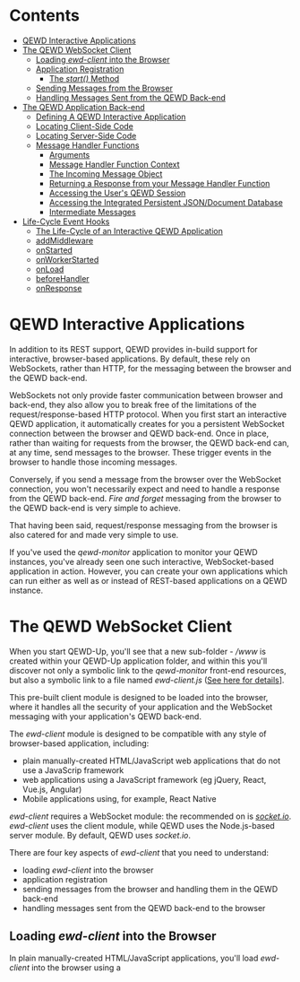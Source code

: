 # Contents

- [QEWD Interactive Applications](#qewd-interactive-applications)
- [The QEWD WebSocket Client](#the-qewd-websocket-client)
  - [Loading *ewd-client* into the Browser](#loading-ewd-client-into-the-browser)
  - [Application Registration](#application-registration)
    - [The *start()* Method](#the-start-method)
  - [Sending Messages from the Browser](#sending-messages-from-the-browser)
  - [Handling Messages Sent from the QEWD Back-end](#handling-messages-sent-from-the-qewd-back-end)
- [The QEWD Application Back-end](#the-qewd-application-back-end)
  - [Defining A QEWD Interactive Application](#defining-a-qewd-interactive-application)
  - [Locating Client-Side Code](#locating-client-side-code)
  - [Locating Server-Side Code](#locating-server-side-code)
  - [Message Handler Functions](#message-handler-functions)
    - [Arguments](#arguments)
    - [Message Handler Function Context](#message-handler-function-context)
    - [The Incoming Message Object](#the-incoming-message-object)
    - [Returning a Response from your Message Handler Function](#returning-a-response-from-your-message-handler-function)
    - [Accessing the User's QEWD Session](#accessing-the-users-qewd-session)
    - [Accessing the Integrated Persistent JSON/Document Database](#accessing-the-integrated-persistent-jsondocument-database)
    - [Intermediate Messages](#intermediate-messages)
- [Life-Cycle Event Hooks](#life-cycle-event-hooks)
  - [The Life-Cycle of an Interactive QEWD Application](#the-life-cycle-of-an-interactive-qewd-application)
  - [addMiddleware](#addmiddleware)
  - [onStarted](#onstarted)
  - [onWorkerStarted](#onWorkerstarted)
  - [onLoad](#onload)
  - [beforeHandler](#beforehandler)
  - [onResponse](#onresponse)


# QEWD Interactive Applications

In addition to its REST support, QEWD provides in-build support for interactive, browser-based applications.  By default, these rely on WebSockets, rather than HTTP, for the messaging between the browser and the QEWD back-end.

WebSockets not only provide faster communication between browser and back-end, they also allow you to break free of the limitations of the request/response-based HTTP protocol.  When you first start an interactive QEWD application, it automatically creates for you a persistent WebSocket connection between the browser and QEWD back-end.  Once in place, rather than waiting for requests from the browser, the QEWD back-end can, at any time, send messages to the browser.  These trigger events in the browser to handle those incoming messages.

Conversely, if you send a message from the browser over the WebSocket connection, you won't necessarily expect and need to handle a response from the QEWD back-end.  *Fire and forget* messaging from the browser to the QEWD back-end is very simple to achieve.

That having been said, request/response messaging from the browser is also catered for and made very simple to use.

If you've used the *qewd-monitor* application to monitor your QEWD instances, you've already seen one such interactive, WebSocket-based application in action.  However, you can create your own applications which can run either as well as or instead of REST-based applications on a QEWD instance.

# The QEWD WebSocket Client

When you start QEWD-Up, you'll see that a new sub-folder - */www* is created within your QEWD-Up application folder, and within this you'll discover not only a symbolic link to the *qewd-monitor* front-end resources, but also a symbolic link to a file named *ewd-client.js* ([See here for details](https://github.com/robtweed/ewd-client)].

This pre-built client module is designed to be loaded into the browser, where it handles all the security of your application and the WebSocket messaging with your application's QEWD back-end.

The *ewd-client* module is designed to be compatible with any style of browser-based application, including:

- plain manually-created HTML/JavaScript web applications that do not use a JavaScrip framework
- web applications using a JavaScript framework (eg jQuery, React, Vue.js, Angular)
- Mobile applications using, for example, React Native

*ewd-client* requires a WebSocket module: the recommended on is [*socket.io*](https://github.com/socketio/socket.io).  *ewd-client* uses the client module, while QEWD uses the Node.js-based server module.  By default, QEWD uses *socket.io*.


There are four key aspects of *ewd-client* that you need to understand:

- loading *ewd-client* into the browser
- application registration
- sending messages from the browser and handling them in the QEWD back-end
- handling messages sent from the QEWD back-end to the browser

## Loading *ewd-client* into the Browser

In plain manually-created HTML/JavaScript applications, you'll load *ewd-client* into the browser using a *<script>* tag, eg:

      <script src="/socket.io/socket.io.js"></script>
      <script src="/ewd-client.js"></script>

**Note:** in the above example, both */socket.io/socket.io.js* and */ewd-client.js* are automatcally available to you on your QEWD-Up instance.


If you're using a framework such as React or Angular, you'll have *bundled* all the JavaScript resources into a single JS file - *ewd-client* and [*socket.io-client*](https://github.com/socketio/socket.io-client) are resources that you must include in your project.  For React applications, it's worth looking at the [*react-qewd*](https://github.com/wdbacker/react-qewd) module that has been created from *ewd-client*.


## Application Registration

Once loaded, the first step is to invoke the *ewd-client* module's *start()* method.  This performs the following steps which are known as *application registration*:

- *ewd-client* attempts to create a persistent WebSocket connection with the QEWD back-end
- one a WebSocket connection is established, *ewd-client* sends a message to the QEWD back-end, specifying the name of the QEWD Application it wants to use
- the QEWD back-end creates a new QEWD Session and returns a response message to the browser containing an opaque QEWD Session token
- *ewd-client* retains the QEWD Session token within its closure, and creates a *send()* method that you will use for all your application messaging
- *ewd-client* emits an *ewd-registered* event, denoting that it is now ready and safe for messages to be exhanged between the browser and QEWD back-end

As part of its security management, on successful registration, *ewd-client* deletes the *socket.io* interface so that it cannot be used by the browser user for any other purpose.  The *ewd-client send()* method, however, retains access to *socket.io*.

Furthermore, because *ewd-client* automatically adds the registered QEWD Session Token to your messages from within its closure, the QEWD back-end will always recognise your messages as requiring handling **only**by the registered application - the browser user cannot manipulate the messages to attempt to access any other QEWD application.

Additionally, as a result of the QEWD Session Token that the *send()* method attaches to all outgoing messages from the browser, those messages are locked to the QEWD Session that was created at registration.


Registration is triggered by invoking *ewd-client's start()* method, so let's now examine how it is used.

### The *start()* Method

The arguments for the *start()* method are as follows:

- **application:** The name of the QEWD Application that will handle messages from the browser
- **$**: (Optional) If you are using jQuery, you should set this to the loaded/imported jQuery library/module
- **io**: Set this to the loaded/imported WebSocket module (eg the instance of *socket.io*)
- **customAjaxFn**: (Optional) Your own custom Ajax handler module if:
  - you want to use Ajax messaging instead of WebSocket messaging; and
  - you don't want to use *ewd-client*'s built-in jQuery-based Ajax messaging function
- **url**: The URL of the back-end QEWD server, eg *http://qewd.example.com:8080*

You can either specify these arguments separately or as properties of a single argument object, eg:

      EWD.start('myQEWDApplication', $, io, null, 'http://qewd.example.com:8080')

or:

      EWD.start({
        application: 'myQEWDApplication',
        $: $,
        io: io,
        url: 'http://qewd.example.com:8080'
      });

The arguments you provide for the *start()* method will depend on your style of application - specifically whether:

- you loaded *ewd-client* into the browser using a *<script>* tag and sourced it from the same origin as the HTML page; or
- *ewd-client* was pre-bundled into the JavaScript (eg React, Angular, React Native)

In the former instance, you do not need to specify the URL - it is implicitly the Origin server.  For example:

    <script src="//ajax.googleapis.com/ajax/libs/jquery/2.2.0/jquery.min.js"></script>
    <script src="/socket.io/socket.io.js"></script>
    <script src="/ewd-client.js"></script>


    EWD.start('myQEWDApplication', $, io)


Note that in the above example, *$*, *io* and *EWD* will have been implicitly created by the libraries loaded in the *<script>* tags.


In the latter instance, you'll need to explicitly specify the *url*, eg:

      import io from 'socket.io-client'
      // import $ from 'jquery'
      import EWD from 'ewd-client'

      EWD.start({
        application: 'myQEWDApplication',
        io: io,
        //$: $,
        url: 'http://qewd.example.com:8080'
      });


**NOTE**: *ewd-client* does not have any explicit dependency on *jQuery*.  Specifying the *$* argument is optional and **ONLY** necessary if:

- you want to use Ajax instead of WebSocket messaging for communication between the browser and your QEWD instance; AND
- you want to use *ewd-client's* built-in *jQuery*-based Ajax handler function.

If you want to use WebSocket messaging (the recommended approach), you **DO NOT** need to specify the *$* argument.

If you want to use Ajax messaging **BUT** you want to use your framework's own Ajax handler, or another one such as that provided by *axios*, then you don't specify the *$* argument but you do define your Ajax handler function using the *customAjaxFn* argument.

The arguments for a *customAjaxFn* are:

- params: an object, created by *ewd-client* containing the message and relevant Ajax properties
- success: *ewd-client*'s success handler function
- fail: *ewd-client*'s fail handler function

For example:


      import axios from 'axios'

      EWD.start({
        application: 'myQEWDApplication',
        io: io,
        url: 'http://qewd.example.com:8080'
        customAjaxFn: function(params, success, fail) {
          let data = JSON.stringify(params.data)
          axios({
            url: params.url,
            method: 'post',
            headers: {
              'Content-Type': params.contentType
            },
            data,
            timeout: params.timeout
          })
            .then(function (response) {
              success(response.data)
            })
            .catch(function (error) {
              if (error.response) {
                success(error.response.data)
              } else {
                fail(error.message || 'unknown ajax error')
              }
            })
        }
      });


### The *ewd-registered* Event

Although usually a rapid process, *ewd-client* registration does take a finite amount of time, and until it has completed it is not safe for the browser to use the *send()* method.  Indeed, the *send()* method does not exist until registration is complete.

It is therefore important that the browser-side logic of your application listens for the *ewd-registered* event before commencing any activity that involves message exchange.

*ewd-client* provides you with an Event Handler function: **EWD.on()** which you should use for this purpose.

In a simple manually-created web application that uses jQuery, we could apply the following logic to controllably start an application:

      $(document).ready(function() {

        EWD.on('ewd-registered', function() {
          // OK the app is now ready for use!
          // commence the application's logic

          // Use EWD.send() to send messages to QEWD back-end

        });

        EWD.start({
          application: 'test-app', 
          io: io
        });

      });


This logic and approach is fairly simple to adapt for use with Angular.js


In applications built using the React framework, it becomes a bit more tricky to ensure that *ewd-client* registration has completed before letting the application rendering to properly take place.  However, you can use the [*react-qewd*](https://github.com/wdbacker/react-qewd) module which does all the hard work for you. 

Here's an example:

      import React from 'react';
      import { render } from 'react-dom';
      import io from 'socket.io-client';
      import { QEWD, QEWDProvider } from 'react-qewd';
      import App from 'myApp';

      let qewd = QEWD({
        application: 'test-app',
        url: 'http://localhost:8080',
        io: io
      });

      function AppContainer(props) {
        return (
          {
            props.qewdProviderState.registered ?
              <App qewd={qewd} />
            :
              <div>Please wait...</div>
          }
        )
      }

      render(
        <QEWDProvider qewd={qewd}>
          <AppContainer />
        </QEWDProvider>,
        document.getElementById('content')
      );


Note how the fully started-up instance of *ewd-client* is passed as a prop to your application:

      <App qewd={qewd} />

From within your application component(s), you can send your messages using *this.props.qewd.send()*


Similarly, for applications that use the Vue.js and Nuxt.js frameworks, you should consider using [*vue.qewd*](https://github.com/wdbacker/vue-qewd)


## Sending Messages from the Browser

Once *ewd-client* has registered your application, you can send messages to the QEWD back-end using its *send()* method.

This method has two arguments:

- **messageObj**: (Mandatory) Object defining the message to send to the QEWD back-end.  This object should be defined using three properties:
  - **type**: the *type* of message you want to define the message as.  Type names are up to you to define and can be any string value
  - **params**: an object containing the parameters you want to speficy for your message.  The content and structure of this object is up to you to define
  - **ajax**: (Optional).  If defined and set to *true*, then the message is sent using Ajax instead of via the QEWD WebSocket connection.  By default, messages are sent via the WebSocket connection.
- **callback**: (Optional) Callback function for handling the response.  This function has a single argument:
  - responseObj: Object containing the response message which has two key properties:
    - type: the type of the original request message
    - message: the response message object which is what you will create in your back-end message handler 

For example:

      var msg = {
        type: 'login',
        params: {
          username: 'rob',
          password: 'secret'
        }
      };
      EWD.send(msg, (responseObj) => {
        console.log('Response was ' + JSON.stringify(responseObj.message));
      });

The example above would send the *login* message as a WebSocket message.

To send it as an Ajax message, simply add *ajax: true* as a property:

      var msg = {
        type: 'login',
        params: {
          username: 'rob',
          password: 'secret'
        },
        ajax: true
      };
      EWD.send(msg, (responseObj) => {
        console.log('Response was ' + JSON.stringify(responseObj.message));
      });


See later for details on how to handle messages in the QEWD Back-end and return responses.


## Handling Messages Sent from the QEWD Back-end

If you send a message as an Ajax message (ie by setting the *ajax* message property to *true*), then you **must** expect a response **and** you will normally handle that response using the *send()* method's callback function as shown in the previous section.

If, however, you're using WebSockets, it's possible for the QEWD Back-end to send messages to the browser at any time, without an initiating request arriving from the browser.

The way to create messages in the QEWD back-end is described later.  

We've already seen in the previous section that if you are sending a WebSocket message from the client that results in a single response message being returned from QEWD, then you can handle the response by using *ewd-client's send()* method's callback function.

However, there are other circumstances where you'll want to handle incoming WebSocket messages from the back-end independently, including:

- QEWD back-end message handlers that return more than one response to an incoming message
- messages independently sent from the QEWD back-end, ie without a triggering request from the browser
- when using a framework such as React, you will often want to handle an incoming response in a Component that is higher up the Component hierarchy, so that handling the response triggers a re-rendering of that part of the sub-tree of Components.

In all three such situations, you should use *ewd-client's on()* event handler method:

      EWD.on(messageType, (messageObject) => {
        // handle the incoming message from the QEWD back-end
      });

If you are using *react-qewd*, you'll probably access it using:

      this.props.qewd.on(message, callback);


The arguments are:

- **messageType**: string value that identifies the type of message being sent from QEWD

- **callback**: Callback function that is triggered on receipt of an incoming message of the specified type.  The incoming message object is provided as its one and only argument.

For example:

      EWD.on('myTestMessage', (messageObj) => {
        console.log('handle incoming message: ' + JSON.stringify(messageObj));
      });

All incoming messages will have a *type* property (which, of course, is used to trigger the *on()* Event Handler function.  The rest of the message structure and content will depend on the QEWD back-end method that generated it.


# The QEWD Application Back-end

The back-end of an interactive QEWD application is defined in your QEWD-Up Application Directory.  Interactive applications are supported in all three QEWD-Up Modes:

- Native Monolith
- Docker Monolith
- Docker MicroServices

In all three cases, a QEWD-Up instance can support as many interactive applications as you like, and you can run interactive applications together with REST applications, or run a QEWD-Up instance with just interactive applications and no REST APIs at all.

In the case of the Docker Monolith mode, the Orchestrator and/or any of the MicroService QEWD Instances can run interactive QEWD applications.  The key proviso is that each QEWD instance that runs an interactive application is exposed via a host port, so that the browser can make a WebSocket connections to that port.


## Defining A QEWD Interactive Application
 
There are two parts to defining an interactive QEWD Application in QEWD-Up:

- creating a home for the browser/client-side code, including its HTML, CSS and JavaScript resources
- defining the QEWD/server-side code, which consists of handler methods for each message type sent from the browser by the client side of the code.

Each of your QEWD applications must be given a unique name - this can be any string value.  This name will be used to identify the application on both the client and server side.

## Locating Client-Side Code

[The earlier section above](#the-qewd-websocket-client) described how to use the *ewd-client* module in your client side code.  Having created that code, where you locate it will depend on whether:

- your QEWD-Up instances are sitting behind a reverse-proxy such as NGINX
- your QEWD Monolith instance or Orchstrator instance is directly exposed to the external users; or

### Proxied Set=up

If you are using a reverse-proxy such as NGINX, then your client-side resources should be placed in the NGINX Web Server root path, eg:

      /usr/share/nginx/html/myQEWDApplication

NGINX will then need to be configured to act as a proxy to your QEWD instance(s).  [Documented separately](#link-here)

### Directly-exposed Set-up

If your QEWD instance is acting directly as the externally-facing web server, you should place the QEWD Application code in the appropriate */www* sub-folder within your QEWD-Up application folder.

If you've previously started your QEWD-Up instance(s), you'll find a */www* subfolder already present.  If not, just create it and add your application code.  QEWD-Up will add its additional files to it when you next start it up.

For example, for an interactive QEWD Application named *myQEWDApplication*:


### Monolith

        ~/dockerExample
            |
            |_ configuration
            |            |
            |            |_ config.json
            |
            |_ www
            |    |
            |    |_ myQEWDApplication
            |            |
            |            |_ index.html
            |            |
            |            |_ app.js etc....
            |


### MicroService: Orchestrator

        ~/microserviceExample
            |
            |_ configuration
            |
            |_ orchestrator
            |    |
            |    |_ www
            |        |
            |        |_ myQEWDApplication
            |            |
            |            |_ index.html
            |            |
            |            |_ app.js etc....


### MicroService: Other MicroService

        ~/microserviceExample
            |
            |_ configuration
            |
            |_ login_service
            |    |
            |    |_ www
            |        |
            |        |_ myQEWDApplication
            |            |
            |            |_ index.html
            |            |
            |            |_ app.js etc....



When you start up the QEWD-Up instance, you'll see that symbolic links to additional files and folders are automatically added to the */www* folders by QEWD-Up, eg:


        ~/dockerExample
            |
            |_ configuration
            |            |
            |            |_ config.json
            |
            |_ www
            |    |
            |    |_ ewd-Client.js
            |    |
            |    |_ myQEWDApplication
            |    |       |
            |    |       |_ index.html
            |    |       |
            |    |       |_ app.js etc....
            |    |
            |    |_ qewd-monitor
            |    |       |
            |    |       |_ index.html
            |    |       |
            |    |       |_ bundle.js etc....


Please leave these additional generated links/files untouched.


## Locating Server-Side Code

The way in which you define the server-side code of a QEWD Interactive application is very similar to how QEWD-Up REST APIs are defined.

[You've seen earlier](#sending-messages-from-the-browser) how messages sent from the browser specify its *type*.  The server-side of a QEWD Interactive application consists mainly of *message handler functions*: functions you write that specify how each of these message types is to be handled.  What a *message handler function* does is completely up to you, provided:

- the function signature, in terms of its arguments, meets the QEWD requirements
- you use the methods provided to return any response messages and signal completion of your handler's logic

The first step is to create a sub-folder named *qewd-apps* in your QEWD-Up directory for your QEWD Interactive applications.  The location of this sub-folder depends on the mode of QEWD-Up application you're using.

### Monolith

        ~/dockerExample
            |
            |_ configuration
            |            |
            |            |_ config.json
            |
            |_ qewd-apps
            |    



### MicroService: Orchestrator

        ~/microserviceExample
            |
            |_ configuration
            |
            |_ orchestrator
            |    |
            |    |_ qewd-apps



### MicroService: Other MicroService

        ~/microserviceExample
            |
            |_ configuration
            |
            |_ login_service
            |    |
            |    |_ qewd-apps



Within the *qewd-apps* folder, you create a sub-folder for each application you want to make available.  The sub-folder name must match the name of the application.  For example, if you wanted to define an application with a name of *myQEWDApplication*:

### Monolith

        ~/dockerExample
            |
            |_ configuration
            |            |
            |            |_ config.json
            |
            |_ qewd-apps
            |       |
            |       |_ myQEWDApplication



### MicroService: Orchestrator

        ~/microserviceExample
            |
            |_ configuration
            |
            |_ orchestrator
            |    |
            |    |_ qewd-apps
            |       |
            |       |_ myQEWDApplication



### MicroService: Other MicroService

        ~/microserviceExample
            |
            |_ configuration
            |
            |_ login_service
            |    |
            |    |_ qewd-apps
            |       |
            |       |_ myQEWDApplication


You can now define the *message handler functions* that your application will require.  Create a sub-folder for each one, using the message *type* as the sub-folder name, and then, within that sub-folder, create the function as a module file named *index.js*

For example, for a message type of *login*:

        ~/microserviceExample
            |
            |_ configuration
            |
            |_ login_service
            |    |
            |    |_ qewd-apps
            |    |  |
            |    |  |_ myQEWDApplication
            |    |  |         |           
            |    |  |         |_ login
            |    |  |         |     |
            |    |  |         |     |- index.js



## Message Handler Functions

Each Message Handler Function *index.js* file must export a function with the following signature:

      module.exports = function(messageObj, session, send, finished) {
      };


### Arguments

The arguments of a *message handler function* are:

- **messageObj**: The incoming message object, which will be identical to the object you sent from the browser using the [*ewd-client's send()*](#sending-messages-from-the-browser) method
- **session**: The QEWD Session for the incoming message instance.  QEWD uses the session token that was included in the message by the *ewd-client* module to automatically link your handler function to the user's QEWD Session
- **send**: a function provided by QEWD that you can use to send *intermediate* messages to the browser (see later)
- **finished**: a function provided by QEWD that you must use to return your handler's primary response (if any) and with which you signal to QEWD that you have finished using its Worker process (so that it can be returned to QEWD's available pool).

### Message Handler Function Context

The *this* object within your *message handler function* is the QEWD context which provides you access to, for example:

- **this.db.use**: the function to use to instantiate a *document node object*, which is how you access the integrated persistent JSON / document database
- **this.userDefined**: an object containing your QEWD configuration options *and* any custom properties that you defined at startup

### The Incoming Message Object

The first argument of a *message handler function* provides access to the incoming message object.  For example, suppose you used the *ewd-client's send()* method to send the following message from the browser:

      var msg = {
        type: 'login',
        params: {
          username: 'rob',
          password: 'secret'
        }
      };
      EWD.send(msg, (responseObj) => {
        // handle the reseponse returned by the QEWD message handler function
      });

You would handle this using a *message handler function* within a folder named *login*, and the *messageObj* argument would contain an exact copy of the message object you sent, ie:

      {
        type: 'login',
        params: {
          username: 'rob',
          password: 'secret'
        }
      }

So, your message handler logic for this example might look like this:

      module.exports = function(messageObj, session, send, finished) {
        var username = messageObj.params.username;
        var password = messageObj.params.password;
        // perform the appropriate logic to confirm the validity of the username and password
      };


### Returning a Response from your Message Handler Function

You return a response from your *message handler function* using the *finished()* method which has a single argument: *responseObject*.

The structure and content of the response object is up to you, but to return an error response, you should use the reserved response object structure:

      {error: error_message_text}

For example, extending the above example:

      module.exports = function(messageObj, session, send, finished) {
        var username = messageObj.params.username;
        var password = messageObj.params.password;
        // simple hard-coded validation by way of example:
        if (username !== 'rob' && password !== 'secret') {
          return finished({error: 'Invalid login attempt'});
        }
        finished({ok: true});
      };

The response object that you specify in your *finished()* method will be returned to the *ewd-client*, and will be contained in the *message* property of the response it receives.  So, for example, taking the *ewd-client* example we used above:

#### Successful login attempt

      var msg = {
        type: 'login',
        params: {
          username: 'rob',
          password: 'secret'
        }
      };
      EWD.send(msg, (responseObj) => {
        console.log('Response was ' + JSON.stringify(responseObj.message));
        // responseObj.message.ok = true
      });

#### Unsuccessful login attempt

      var msg = {
        type: 'login',
        params: {
          username: 'xxx',
          password: 'yyyyyy'
        }
      };
      EWD.send(msg, (responseObj) => {
        console.log('Response was ' + JSON.stringify(responseObj.message));
        // responseObj.message.error = 'Invalid login attempt'
      });

**IMPORTANT**: You must **ALWAYS** terminate your *message handler function*'s logic by invoking the *finished()* function.  Failure to do so will mean that the QEWD Worker process that invokes your *message handler function* will never be released back to QEWD's worker pool.  If a number of such message types are handled, you'll quickly run out of available Worker processes and QEWD will queue up subsequent messages until you manually force down the Worker processes using the *qewd-monitor* application or you restart QEWD (which will result in the loss of queued messages).

If your *message handler function* includes asynchronous logic, then you must make sure you invoke the *finished()* method from within the asynchronous logic's callback.  For example:

      module.exports = function(messageObj, session, send, finished) {
        setTimeout(() => {
          finished({ok: true});
        }, 5000);
      };

In the example above, the QEWD Worker process will not be released until after 5 seconds, when the *setTimeout* has triggered.


**NOTE**: If you are using WebSockets for your application message transport, you do not have to return a response.  You still **MUST** use the *finished()* function to signal that you have completed your *message handler function's* logic, but simply don't provide an argument, eg:

      module.exports = function(messageObj, session, send, finished) {
        //.. process the incoming message
        finished();
      };

No response will be returned to the browser in this situation.


### Accessing the User's QEWD Session

You can use the QEWD Session to save and retrieve user-specific information that you want to exist for the duration of the user's session.  

A user's session starts when they load your applications's client-side resources into their browser and your code invoked the *ewd-client's start()* method.

In most situations, a user's session stops when it times out, through lack of activity.  By default a user session will expire after 5 minutes: this initial timeout value is set when *ewd-client* first registers the application.

You can reset the session timeout value from within any of your *message handler functions*.  For most applications that require a user authentication/login step, your *login message handler function* will be the normal place to do this.

The QEWD Session object is a *Document Node Object* (ie it is implemented using the integrated persistent JSON / document database), and is made available you via the 2nd argument of your *message handler function*.  It has a number of reserved properties and methods that you may use, but you can create and maintain your own custom information within its *data* property.

[See here for detailed documentation about the QEWD Session Object](#not-yet-documented).

Here's an example demonstrating typical use of the QEWD Session.

      module.exports = function(messageObj, session, send, finished) {
        var username = messageObj.params.username;
        var password = messageObj.params.password;
        // simple hard-coded validation by way of example:
        if (username !== 'rob' && password !== 'secret') {
          return finished({error: 'Invalid login attempt'});
        }

        // valid login, so flag the user's session as authenticated
        // and reset and update the session timeout

        session.authenticated = true;
        session.timeout = 3600; // 1 hour inactivity timeout
        session.updateExpiry(); // apply the new timeout immediately

        session.data.$('username').value = username; // add username to session

        finished({ok: true});
      };


Your other *message handler functions* can check the *session.authenticated* property to confirm that the user has logged in - you'll want to prevent unauthorised access by users who have not logged in!  They can also make use of or update the user's session information.  For example:


      module.exports = function(messageObj, session, send, finished) {
        if (!session.authenticated) {
          return finished({error: 'You have not logged in'});
        }
        // get the user's username with which they logged in:

        var username = session.data.$('username').value;

        // save some information that you sent from the browser into the user's session

        session.data.$('myNewInfo').setDocument(messageObj.params.newInfo);

        // return the username back to the browser

        finished({username: username});
      };


### Accessing the Integrated Persistent JSON/Document Database

You can access QEWD's integrated Persistent JSON Database from within your *message handler functions* and make use of it for whatever purposes you require.  The key first step is to use the *this.db.use()* function to instantiate what is known as a *Document Node Object*.  For example:

      // create a Document Node Object that references the topmost node - a physical Global
      var userDoc = this.db.use('Users');

      // then create a Document Node Object that references the former's 'administrator' child node

      var adminDoc = userDoc.$('admininstrators');


The latter Document Node Object could alternatively be created in one step:

      var adminDoc = this.db.use('Users', 'administrators');

From this point on, you can use and apply all the methods and techniques described in the training presentation slide decks listed below:

#### Introduction to Global Storage Databases

- [Modelling NoSQL Databases using Global Storage](https://www.slideshare.net/robtweed/ewd-3-training-course-part-18-modelling-nosql-databases-using-global-storage)
- [Basic Access to a Global Storage Database from JavaScript: the cache.node APIs](https://www.slideshare.net/robtweed/ewd-3-training-course-part-19-the-cachenode-apis)

#### JavaScript Abstraction of Global Storage

- [The DocumentNode Object](https://www.slideshare.net/robtweed/ewd-3-training-course-part-20-the-documentnode-object)
- [Persistent JavaScript Objects](https://www.slideshare.net/robtweed/ewd-3-training-course-part-21-persistent-javascript-objects)
- [Traversing Documents](https://www.slideshare.net/robtweed/ewd-3-training-course-part-22-traversing-documents-using-documentnode-objects)
- [Traversing a Range of Nodes](https://www.slideshare.net/robtweed/ewd-3-training-course-part-23-traversing-a-range-using-documentnode-objects)
- [Traversing a Document's Leaf Nodes](https://www.slideshare.net/robtweed/ewd-3-training-course-part-24-traversing-a-documents-leaf-nodes)
- [Global Storage as a Document Database](https://www.slideshare.net/robtweed/ewd-3-training-course-part-25-document-database-capabilities)
- [Event-Driven Indexing](https://www.slideshare.net/robtweed/ewd-3-training-course-part-26-eventdriven-indexing)

#### QEWD's Session Storage

In the previous section you saw examples of how to use the QEWD Session which makes use of this same JSON Database.  The user-defined custom storage part of the QEWD session is exposed as a *Document Node Object*, allowing, once again, all the above techniques and methods to be applied to your custom Session storage.  

[The QEWD Session is described in more detail here](https://www.slideshare.net/robtweed/ewd-3-training-course-part-27-the-ewd-3-session)


### Intermediate Messages

If you are using WebSocket messaging for your QEWD Interactive application, you are not limited to a single response message being returned from your *message handler function*.  QEWD provides your *message handler functions* with a function - *send()* - that allows you to send additional messages, known as *intermediate messages* from your handler function before you signal its completion with the *finished()* method.

Unlike the *finished()* method that can only be invoked once from within your *message handler function*, you can invoke the *send()* method as many times as you like.

The *send()* method takes a single argument: *messageObject*.  The content and structure of this object is up to you, but it **MUST** contain one reserved property: *type*.  The value of *type* is up to you to define and is a string value.  It's a good idea to use a different *type* than the one for the message your handler function is dealing with - this ensures that your client/browser-side *ewd-client* response handler doesn't get confused.

Here's an example of a *message handler function*, let's say for a mesage of type *intermediateTest*, that generates an intermediate and final response message provided the user is logged in:


      module.exports = function(messageObj, session, send, finished) {
        if (!session.authenticated) {
          return finished({error: 'You have not logged in'});
        }

        send({
          type: 'info',
          foo: 'bar'
        });

        //... etc

        finished({ok: true});
      };


The associated browser/client-side logic might look like this:


      EWD.on('info', (responseObj) => {
        // this will handle the intermediate message
        // responseObj will contain {"type": "info", "foo": "bar"}
      });

      var msg = {
        type: 'intermediateTest'
      };
      EWD.send(msg, (responseObj) => {
        // this will handle the response (or error) from the message handler function's finished() function
      }


In theory, you could create a *message handler function* that sent a series of intermediate messages using a timed event (eg using *setInterval*), but it would be a bad idea to do so - it would mean that the QEWD Worker process handling the *message handler function* would be tied up and not released back to the QEWD Available Worker Pool for the entire duration of the timed events.  See later for alternative techniques for this kind of scenario that avoid tying up a Worker process for long periods of time.


# Life-Cycle Event Hooks

For many interactive QEWD Applications, the functionality provided by the *ewd-client* front-end module and your back end *message handler functions* will be sufficient for your needs.  However, QEWD-Up provides additional advanced techniques for customising, automating and/or simplifying your applications.  These take the form of *Life-Cycle Event Hooks* that allow you to define logic that gets invoked at various stages of the server-side processing of your applications' messages.

In order to make best use of these Life-Cycle Event Hooks, you need to fully understand the complete life-cycle of a QEWD Application and its handling of messages.  [This slide-deck](https://www.slideshare.net/robtweed/ewd-3-training-course-part-8-anatomy-of-the-ewdxpress-messaging-cycle) describes the life-cycle diagrammatically, but it is also described below in detail.


## When you start up QEWD

You can customise your QEWD environment when it is first started by using the following hooks:

- **addMiddleware**: triggered during QEWD's Master process startup, just after its integrated Web Server 
 (Express by default) is configured.  This hook allows you to customise the Web Server middleware.

- **onStarted**: triggered after QEWD's Master process starts and before any APIs or messages are allowed to be handled.  
 It gives you access to QEWD's *this* object and can be used for complex situations, for example where you want to 
 integrate QEWD with a third-party module that provides a turnkey server environment.  You can often use this hook 
 instead of the **addMiddleware** one, as it also gives you access to the Web Server's *app* object.  
 This hook is invoked in QEWD's Master process.


## The Life-Cycle of an Interactive QEWD Application

1. The Life-Cycle starts when an instance of the *ewd-client* module registers an application.  This has been [explained in detail earlier](#application-registration).  In summary:
  - the *ewd-client's start()* method sends to the QEWD back-end an *ewd-register* message that identifies the application name;
  - on receipt of this message, the QEWD back-end starts a user QEWD Session, generates a random Uid-formatted token as a pointer to that Session, saves the application name in the Session, and returns the token to in the response that is returned to the browser;
  - on receipt of this response, *ewd-client* saves the token and creates the *send()* method that will provide the means by which subsequent user/application messages are sent to the QEWD back-end

2. A message is sent from a browser using the *ewd-client's send()* method.  The *send()* method always automatically adds the QEWD Session token to the message behind the scenes.

3. The message is received by the QEWD back-end, queued and dispatched to an available Worker process.  If a worker process
is unavailable and the Worker *poolsize* limit has not yet been reached, the QEWD master process will start a new Worker
process.

4. The QEWD Worker process performs a number of initial tests:
  - does the message include a token?  If not, an error message is returned immediately to the browser, the message is discarded without any further processing and the Worker process returned to QEWD's Available Worker Pool
  - does the token exist as a pointer to a QEWD Session, and, if so, has that QEWD Session not yet expired?  If it fails either of these tests, an error message is returned immediately to the browser, the message is discarded without any further processing and the Worker process returned to QEWD's Available Worker Pool

5. The token is used to access the user's Session, from which it can identify the application to which this message applies.  Note that *ewd-client* deliberately does not send a property that explicitly identifies the application: this prevents malicious attempts by a user to access a different application from the one they have been registered to use.  The application is implicitly defined via the QEWD Session token.

6. The Worker process checks to see whether the *application handler module* that handles messages for this application has been loaded.  When the QEWD-Up instance was started, it created this *application handler module* automatically from the set of *message handler function* modules that you had defined for the application.  If the *application handler module* hasn't yet been loaded into the QEWD Worker process, this is now done.  However, if the QEWD Worker process to which the message has been dispatched had previously handled a message for this application (for **any** browser user), the *application handler module* will already be loaded and ready for re-use.  Step 6 therefore only occurs once per named application in any one QEWD Worker Process.

7. The Worker process checks to see whether the incoming message object includes a *type* property.  If not, an error message is returned immediately to the browser, the message is discarded without any further processing and the Worker process returned to QEWD's Available Worker Pool

8. QEWD checks to see whether a *message handler function* has been defined within the *application handler module* for the specified message *type* in the incoming message.  If not, an error message is returned immediately to the browser, the message is discarded without any further processing and the Worker process returned to QEWD's Available Worker Pool

9. QEWD can now invoke your *message handler function*.  As described earlier, your function will use the *finished()* method to signal completion of your handler logic and, optionally, to define a response message object.

10. The expiry time of the user's QEWD session is updated, by adding the current time to the session timeout value.

11. If your *message handler function* defined a response message object as an argument of the *finished() method*, it is passed from the QEWD Worker Process to QEWD's Master process.  The Worker Process is returned to the QEWD Available Pool.

12. If you had created a response object in your *message handler function*, QEWD's Master Process sends it to the browser.

13. *ewd-client* handles the response object within the browser, either via the *send()* method's callback function, or via a *type*-specific *EWD.on()* event handler.


Within this Life-Cycle, there are three points at which you can intercept the process and customise/augment the processing.  This is done via the three Life-Cycle Event Hooks that you have available:

- **onWorkerStarted**: triggered whenever a new Worker process is started and before any APIs are allowed to be handled
 (step 3 above). 
 It gives you access to QEWD's *this* object and can be used for example, to:
  - specify any QEWD message types that should not be logged to the console;
  - define environment variables within the Worker process

  This hook is invoked in a newly-started Worker process.

- **onLoad**: triggered during step 6 above, when a QEWD Worker process first loads the *application handler module* for the application to which an incoming message belongs.  This is a fairly specialised event hook, but can be useful for augmenting the context environment for all of an application's *message handler functions*.

- **beforeHandler**: triggered at step 9 above, within the QEWD Worker process.  This hoow is applied to *all* of the messages for a specific QEWD application, **before** they are handled by their appropriate *message handler function*.  A typical use for this hook is to carry out some processing that should apply to all, if not most, of an application's message *types*: for example, ensuring that the user has been authenticated before allowing the *type*-specific *message handler function* to be invoked, and returning an error response if not.

- **onResponse**: triggered between steps 11 and 12 above, and invoked on the QEWD Master process when it receives the response object returned by the *message handler function's finished()* method, but before it sends it to the browser.  This event hook is message *type*-specific.  A typical use of this hook is to trigger one or more further messages to be generated on the QEWD back-end that perform other tasks in the background, whilst the primary response is returned to the browser.  This hook can therefore be used to prevent QEWD Worker Processes being unnecessarily tied up.

Each of these Life-Cycle Event Hooks are described in more detail below:

## addMiddleware

### Location

The filename is **addMiddleware.js**.  The name is case-sensitive.

Its placement depends on what mode you are using and/or microservice you are specifying it for

#### Monolith

        ~/dockerExample
            |
            |_ addMiddleware.js
            |
            |_ configuration
            |
            |_ apis
            |

#### MicroService: Orchestrator

        ~/microserviceExample
            |
            |_ configuration
            |
            |_ orchestrator
            |         |
            |         |_ addMiddleware.js


#### MicroService: Other Microservice

*eg* for a MicroService named *login_service*:

        ~/microserviceExample
            |
            |_ configuration
            |
            |_ login_service
            |         |
            |         |_ addMiddleware.js


### Signature

Your *addModule.js* file should export a function of the structure shown below:

      module.exports = function(bodyParser, app, qewdRouter, config) {
        // add/ define / configure your WebServer middleware
      };

### Arguments

#### bodyParser

This is the bodyParser object that has been loaded and configured for the Web Server.  By default, QEWD uses the *body-parser* module and configures it to handle and parse JSON content.

if you want to use the *body-parser* module, but apply different/additional configuration settings to it, then, in your *config.json* file, use the property *qewd.bodyParser* to specify it.

For example, in Monolith mode: 

      {
        "qewd_up": true,
        "qewd": {
          "bodyParser": "body-parser"
        }
      }

or in the Orchestrator MicroService: 

      {
        "qewd_up": true,
        "orchestrator": {
          "qewd": {
            "bodyParser": "body-parser"
          }
        }
      }

This will stop QEWD from configuring it automatically.

If you want to use a different bodyParser module, then you must first specify it in your *config.json* file, eg:

      {
        "qewd_up": true,
        "qewd": {
          "bodyParser": "body-parse"
        }
      }

and then configure it within your *addMiddleware** module.


#### app

This is the WebServer (eg Express) object.  You can use this to, for example, specify your own custom *app.use* directives.

For example, here is an *addMiddleware* module that configures payload size limits (assuming *qewd.bodyParser* was specified in the *config.json* file):


      module.exports = function(bodyParser, app) {
        app.use(bodyParser.json({limit: '1mb'}));
        app.use(bodyParser.urlencoded({limit: '1mb', extended: true}));
      };

#### qewdRouter

This is QEWD's REST API routing function. If you are only using QEWD for interactive applications, you
are unlikely to use this argument.


#### config

This is the *config* object that contains your QEWD instance's configuration settings.  It can be useful for conditional logic, for example that determines the configured database type, eg:

      module.exports = function(bodyParser, app, qewdRouter, config) {
        if (config.database.type === 'gtm') {
          // ... etc
        }
      };

You can modify the values within the config object, but you should take care doing this.  Note that by the time the *addMiddleware* hook is invoked, changing some *config* properties may not have any effect.  You should try to set the values you require within the *qewd* property in the relevant part of your *config.json* file.


## onStarted

### Location

The filename is **onStarted.js**.  Its name is case-sensitive.

Its placement depends on what mode you are using and/or microservice you are specifying it for

#### Monolith

        ~/dockerExample
            |
            |_ onStarted.js
            |
            |_ configuration
            |
            |_ apis
            |

#### MicroService: Orchestrator

        ~/microserviceExample
            |
            |_ configuration
            |
            |_ orchestrator
            |         |
            |         |_ onStarted.js


#### MicroService: Other Microservice

*eg* for a MicroService named *login_service*:

        ~/microserviceExample
            |
            |_ configuration
            |
            |_ login_service
            |         |
            |         |_ onStarted.js


### Signature

Your *onStarted.js* file should export a function of the structure shown below:

      module.exports = function(config, app, qewdRouter) {
        // perform startup tasks
      };

### Context

The **this** object within your *onStarted* module is the QEWD Master Process object, so you have access to all its properties and method.

### Arguments

#### config

This is the *config* object that contains your QEWD instance's configuration settings.  It can be useful for conditional logic, for example that determines the configured database type, eg:

      module.exports = function(config) {
        if (config.database.type === 'gtm') {
          // ... etc
        }
      };

You can modify the values within the config object, but you should take care doing this.  Note that by the time the *onStarted* hook is invoked, changing some *config* properties is unlikely to have any effect, as most of the startup actions that depend on them will have already taken place.  You should try to set the values you require within the *qewd* property in the relevant part of your *config.json* file.


#### app

This is the WebServer (eg Express) object.  You can use this to, for example, specify your own custom *app.use* directives.

For example, here is an *addMiddleware* module that configures payload size limits (assuming *qewd.bodyParser* was specified in the *config.json* file):


      module.exports = function(config, app) {
        app.use(bodyParser.json({limit: '1mb'}));
        app.use(bodyParser.urlencoded({limit: '1mb', extended: true}));
      };

#### qewdRouter

This is QEWD's REST API routing function.  If you are using QEWD only for interactive applications, you
are unlikely to use this argument.



## onWorkerStarted

### Location

The filename is **onWorkerStarted.js**.  Its name is case-sensitive.

Its placement depends on what mode you are using and/or microservice you are specifying it for

#### Monolith

        ~/dockerExample
            |
            |_ onWorkerStarted.js
            |
            |_ configuration
            |
            |_ apis
            |

#### MicroService: Orchestrator

        ~/microserviceExample
            |
            |_ configuration
            |
            |_ orchestrator
            |         |
            |         |_ onWorkerStarted.js


#### MicroService: Other Microservice

*eg* for a MicroService named *login_service*:

        ~/microserviceExample
            |
            |_ configuration
            |
            |_ login_service
            |         |
            |         |_ onWorkerStarted.js


### Signature

Your *onWorkerStarted.js* file should export a function of the structure shown below:

      module.exports = function() {
        // perform startup tasks within Worker process
      };

### Arguments

This hook method has no arguments.

### Context

The **this** object within your *onWorkerStarted* module is the QEWD Worker Process object, 
so you have access to all its properties and method.


### Example Use

In the example below:

- QEWD message types of 'login' and 'viewUser' are prevented from appearing in QEWD's Node.js console log
- an environment variable named QEWD_PATH is created in every Worker Process that is started

      module.exports = function() {
        this.dontLog(['login', 'viewUser']);
        process.env.QEWD_PATH = '/home/ubuntu/qewd';
      };


## onLoad

### Location

Create a file named *onLoad.js* within your Interactive QEWD Application sub-folder.  Note: the file name is case-sensitive.

For example:

#### Monolith

        ~/dockerExample
            |
            |_ configuration
            |            |
            |            |_ config.json
            |
            |_ qewd-apps
            |       |
            |       |_ myQEWDApplication
            |       |            |
            |       |            |_ onLoad.js


#### MicroService: Other MicroService

        ~/microserviceExample
            |
            |_ configuration
            |
            |_ login_service
            |    |
            |    |_ qewd-apps
            |    |  |
            |    |  |_ myQEWDApplication
            |    |  |           |
            |    |  |           |_ onLoad.js


### Signature

The *onLoad.js* file must export a function with the following signature:

      module.exports = function(application) {
        // perform your onLoad logic
      };


### Arguments

- **application**: the name of the application to which the incoming message belongs.  This can be usefully used to distinguish application-specific *this* context augmentation.

### Context

The *this* object within your *onLoad* event hook method is the QEWD object.  You therefore have access to the integrated persistent JSON database and all the QEWD configuration information.

### Example Use

Each of your *message handler functions* can *require()* any additional Node.js modules that you want to make use of in your processing logic.  However, if all, or most, of your *message handler functions* are going to use the same module(s), you can use the *onLoad* event hook to load the module(s) and augment *this* with them.  For example:

      module.exports = function(application) {
        if (!this.myModules) {
          this.myModules = {};
        }
        this.myModules[application] = {
          moment: require('moment')
        };
      };

Any/all of your *message handler functions* could then make use of the *moment* module without having to explicity *require()* it, since they also have the same *this* context, for example:

      module.exports = function(messageObj, session, send, finished) {

        var moment = this.myModules[session.application].moment;

        //...etc
      };


## beforeHandler

### Location

Create a file named *beforeHandler.js* within your Interactive QEWD Application sub-folder.  Note: the file name is case-sensitive.

For example:

#### Monolith

        ~/dockerExample
            |
            |_ configuration
            |            |
            |            |_ config.json
            |
            |_ qewd-apps
            |       |
            |       |_ myQEWDApplication
            |       |            |
            |       |            |_ beforeHandler.js


#### MicroService: Other MicroService

        ~/microserviceExample
            |
            |_ configuration
            |
            |_ login_service
            |    |
            |    |_ qewd-apps
            |    |  |
            |    |  |_ myQEWDApplication
            |    |  |           |
            |    |  |           |_ beforeHandler.js


### Signature

The *beforeHandler.js* file must export a function with the following signature:

      module.exports = function(messageObj, session, send, finished) {
        // perform your beforeHandler logic
      };


### Arguments

The arguments of the *beforeHandler* hook function are the same as your *message handler function*:

- **messageObj**: The incoming message object, which will be identical to the object you sent from the browser using the [*ewd-client's send()*](#sending-messages-from-the-browser) method
- **session**: The QEWD Session for the incoming message instance.  QEWD uses the session token that was included in the message by the *ewd-client* module to automatically link your handler function to the user's QEWD Session
- **send**: a function provided by QEWD that you can use to send *intermediate* messages to the browser
- **finished**: a function provided by QEWD that you must use to return a response from your *beforeHandler*(if any) and with which you signal to QEWD that you have finished using the Worker process (so that it can be returned to QEWD's available pool).

### returnValue

If the *beforeHandler* function simply returns (ie returns a *null* returnValue), then your *message handler function* will be triggered.  In this circumstance you **must not** invoke the *finished()* function within the *beforeHandler*.

If the *beforeHandler* function returns *false*, then your *message handler function* will **not** be invoked.  In this circumstance you **must** invoke the *finished()* function within the *beforeHandler* before *return*ing.

See the example below.


### Context

The *this* object within your *beforeHandler* event hook method is the QEWD object.  You therefore have access to the integrated persistent JSON database and all the QEWD configuration information.

### Example Use

You will typically use the *beforeHandler* to check whether or not the user that sent the incoming message was autheticated or not, and therefore whether or not they can invoke your *message handler function*.

You'll want certain incoming message types, eg a *login* message with which a user is authenticated, to bypass the *beforeHandler* tests.

For example:

      module.exports = function(messageObj, session, send, finished) {

        // bypass authentication test for login messages:

        if (messageObj.type === 'login') return;

        // for all other messages, check if user is already authenticated:

        if (!session.authenticated) {

          // if not return an error message and release the Worker process:

          finished({error: 'User MUST be authenticated'});

          // bypass the handler function for this message type:

          return false;
        }
      };



## onResponse

### Location

Create a file named *onResponse.js* within the sub-folder for the message type too which this hook will apply, ie alongside the *index.js* file containing the *message handler function*.  Note: the file name is case-sensitive.

For example:

#### Monolith

        ~/dockerExample
            |
            |_ configuration
            |            |
            |            |_ config.json
            |
            |_ qewd-apps
            |       |
            |       |_ myQEWDApplication
            |       |            |
            |       |            |_ getStats
            |       |            |       |
            |       |            |       |_index.js
            |       |            |       |
            |       |            |       |_onResponse.js



#### MicroService: Other MicroService

        ~/microserviceExample
            |
            |_ configuration
            |
            |_ login_service
            |    |
            |    |_ qewd-apps
            |    |    |
            |    |    |_ myQEWDApplication
            |    |    |            |
            |    |    |            |_ getStats
            |    |    |            |       |
            |    |    |            |       |_index.js
            |    |    |            |       |
            |    |    |            |       |_onResponse.js


### Signature

The *onResponse.js* file must export a function with the following signature:

      module.exports = function(messageObj, send) {
        // perform your onResponse logic
      };


### Arguments

The arguments of the *onResponse* hook function are:

- **messageObj**: The message object returned from the *finished()* function within your *message handler function* (or *beforeHandler* function)
- **send**: a function provided by QEWD that you can use to return a message object to the browser.


### Context

The *this* object within your *onResponse* event hook method is the QEWD object, as instantiated on the Master process.  

**NOTE*: The *onResponse* function is invoked on the QEWD Master Process which **does not** have access to either the user's QEWD Session or the integrated JSON database.

### Best Practice

Because the *onResponse* function is invoked on the QEWD Master Process, you should avoid performing any CPU-intensive or long-running processing.  Otherwise you risk causing performance problems for all other users.

Such activity, if necessary, should be conducted, instead, in a QEWD Worker Process.  To do this, use the *this.handleMessage()* function.  This will place a new message object onto the QEWD queue.  QEWD will then dispatch it to the first available Worker process for handling.  You will need to define a *message handler function* for the *type* you assign to your new message.  Its response will be handled within the callback function of *this.handleMessage()*.  See the example below.

If you want to perform this kind of action, you'll need to have access to the token that was sent with the original incoming message and put it into the new message that you dispatch to a Worker Process via *this.handleMessage()*.  The simplest way to do this is to return *session.token* as one of the response properties of your *message handler function*.


### Example Use

Typically you'll use the *onResponse* hook to trigger some background activity whilst returning a message back to the browser.

For example, here's the *message handler function* for the original incoming message of type *getInfo*:

      
      module.exports = function(messageObj, session, send, finished) {
        finished({
          username: session.data.$('username').value,
          token: session.token
        });
      };


This response will be intercepted on the QEWD Master Process by the *onResponse* hook for the *getInfo* message type:


      module.exports = function(message, send) {

        // get hold of the QEWD Session token and remove it from the message object

        var token = message.token;
        delete message.token;

        // return the message to the browser:

        send(message);

        // construct a new message of type getStats, and add the Session token:

        var msgObj = {
          type: 'getStats',
          token: token        
        };

        // place it on the QEWD queue for processing
        //  it will be sent to a Worker process and the 'getStats' handler function
        //  will be used to process it

        this.handleMessage(msgObj, function(responseObj) {

          // responseObj will be the response from the 'getStats' handler function

          // send the 'getStats' response to the browser
          send(responseObj);
        });
      };


We'll need to define a *message handler function* for this new *getStats* message *type*.  For example:

      module.exports = function(messageObj, session, send, finished) {

        // because we sent back the token, we can access the user's session again

        finished({
          stats: session.data.$('stats').getDocument()
        });
      };

Note that the response from the *finished()* function of this *getStats* handler will not be automatically returned to the browser, but instead it will be picked up by the callback function of the *this.handleMessage()* function in the *onResponse* hook above.

From this relatively trivial example, you can probably see that you can potentially chain together complex sequences of events and messages.  By using WebSockets, QEWD allows you to send the results from the server as separate messages as they are obtained, rather than waiting until a composite set of values is collated, which is what would have to be done if you were using HTTP-based messaging (eg REST or Ajax).

